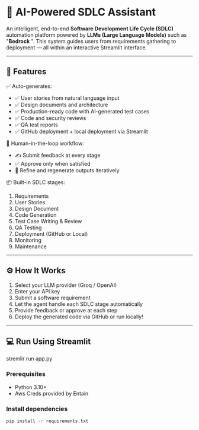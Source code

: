 
# 🚀 AI-Powered SDLC Assistant

An intelligent, end-to-end **Software Development Life Cycle (SDLC)** automation platform powered by **LLMs (Large Language Models)** such as "**Bedrock** ". This system guides users from requirements gathering to deployment — all within an interactive Streamlit interface.

---

## 🧠 Features

✅ Auto-generates:
- ✅ User stories from natural language input  
- ✅ Design documents and architecture  
- ✅ Production-ready code with AI-generated test cases  
- ✅ Code and security reviews  
- ✅ QA test reports  
- ✅ GitHub deployment + local deployment via Streamlit  

🔄 Human-in-the-loop workflow:
- ✍️ Submit feedback at every stage
- ✅ Approve only when satisfied
- 🔁 Refine and regenerate outputs iteratively

📦 Built-in SDLC stages:
1. Requirements  
2. User Stories  
3. Design Document  
4. Code Generation  
5. Test Case Writing & Review  
6. QA Testing  
7. Deployment (GitHub or Local)  
8. Monitoring  
9. Maintenance  

---

## ⚙️ How It Works

1. Select your LLM provider (Groq / OpenAI)
2. Enter your API key
3. Submit a software requirement
4. Let the agent handle each SDLC stage automatically
5. Provide feedback or approve at each step
6. Deploy the generated code via GitHub or run locally!

---

## 💻 Run Using Streamlit
stremlir run app.py



### Prerequisites
- Python 3.10+
- Aws Creds provided by Entain

### Install dependencies

```bash
pip install -r requirements.txt



